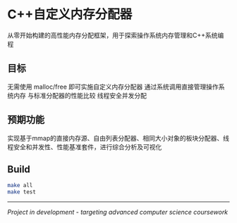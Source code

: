 # C++自定义内存分配器

从零开始构建的高性能内存分配框架，用于探索操作系统内存管理和C++系统编程

## 目标

无需使用 malloc/free 即可实施自定义内存分配器
通过系统调用直接管理操作系统内存
与标准分配器的性能比较
线程安全并发分配

## 预期功能

实现基于mmap的直接内存源、自由列表分配器、相同大小对象的板块分配器、线程安全和并发性、性能基准套件，进行综合分析及可视化

## Build

```bash
make all
make test
```

---
*Project in development - targeting advanced computer science coursework*
